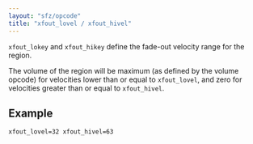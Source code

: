 ```yaml
---
layout: "sfz/opcode"
title: "xfout_lovel / xfout_hivel"
---
```

`xfout_lokey` and `xfout_hikey` define the fade-out velocity range for the region.

The volume of the region will be maximum (as defined by the volume opcode) for
velocities lower than or equal to `xfout_lovel`, and zero for velocities
greater than or equal to `xfout_hivel`.

## Example

```
xfout_lovel=32 xfout_hivel=63
```

